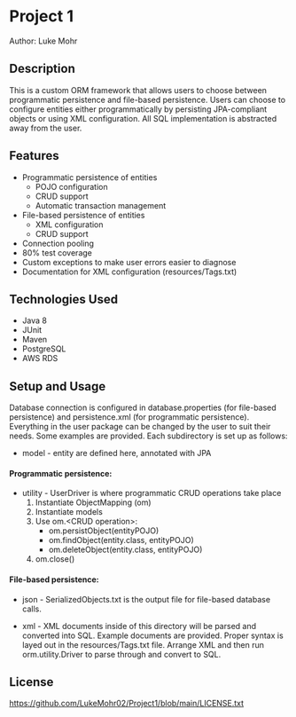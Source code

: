 # Project 1
Author: Luke Mohr

## Description
This is a custom ORM framework that allows users to choose between programmatic persistence and file-based persistence.
Users can choose to configure entities either programmatically by persisting JPA-compliant objects or using XML configuration.
All SQL implementation is abstracted away from the user.

## Features
* Programmatic persistence of entities
    * POJO configuration
    * CRUD support
    * Automatic transaction management
* File-based persistence of entities
    * XML configuration
    * CRUD support
* Connection pooling
* 80% test coverage
* Custom exceptions to make user errors easier to diagnose
* Documentation for XML configuration (resources/Tags.txt)

## Technologies Used
* Java 8
* JUnit
* Maven
* PostgreSQL
* AWS RDS

## Setup and Usage
Database connection is configured in database.properties (for file-based persistence) and persistence.xml (for 
programmatic persistence). 
Everything in the user package can be changed by the user to suit their needs. Some examples are provided. Each 
subdirectory is set up as follows:
  - model - entity are defined here, annotated with JPA
  
#### Programmatic persistence:
  - utility - UserDriver is where programmatic CRUD operations take place
    1. Instantiate ObjectMapping (om)
    2. Instantiate models
    3. Use om.\<CRUD operation>:
        - om.persistObject(entityPOJO)
        - om.findObject(entity.class, entityPOJO)
        - om.deleteObject(entity.class, entityPOJO)
    4. om.close()

#### File-based persistence:
  - json - SerializedObjects.txt is the output file for file-based database calls.
    
  - xml - XML documents inside of this directory will be parsed and converted into SQL. Example documents are provided.
    Proper syntax is layed out in the resources/Tags.txt file. Arrange XML and then run orm.utility.Driver to parse
    through and convert to SQL.

## License
https://github.com/LukeMohr02/Project1/blob/main/LICENSE.txt
